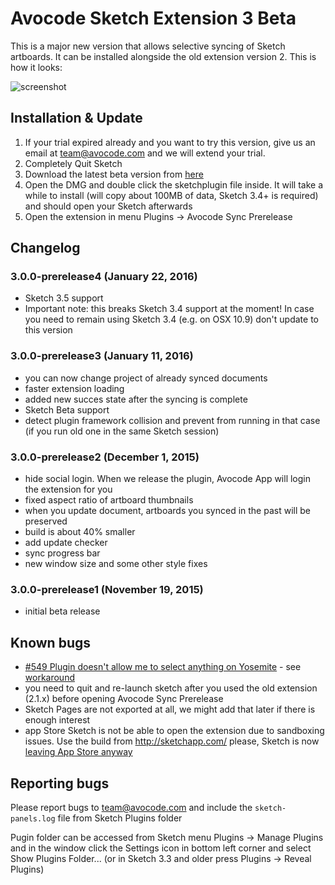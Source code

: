 # Avocode Sketch Extension 3 Beta
This is a major new version that allows selective syncing of Sketch artboards. It can be installed alongside the old extension version 2. This is how it looks:

![screenshot](https://1670620568.rsc.cdn77.org/new-sketch/68484a3cb2344bd9978b8481467a6b50/preview.png)

## Installation & Update
1. If your trial expired already and you want to try this version, give us an email at team@avocode.com and we will extend your trial.
2. Completely Quit Sketch
3. Download the latest beta version from [here](https://manager.avocode.com/download/sketch-plugin-beta/mac/)
4. Open the DMG and double click the sketchplugin file inside. It will take a while to install (will copy about 100MB of data, Sketch 3.4+ is required) and should open your Sketch afterwards
5. Open the extension in menu Plugins -> Avocode Sync Prerelease

## Changelog
### 3.0.0-prerelease4 (January 22, 2016)
- Sketch 3.5 support
- Important note: this breaks Sketch 3.4 support at the moment! In case you need to remain using Sketch 3.4 (e.g. on OSX 10.9) don't update to this version

### 3.0.0-prerelease3 (January 11, 2016)
- you can now change project of already synced documents
- faster extension loading
- added new succes state after the syncing is complete
- Sketch Beta support
- detect plugin framework collision and prevent from running in that case (if you run old one in the same Sketch session)

### 3.0.0-prerelease2 (December 1, 2015)
- hide social login. When we release the plugin, Avocode App will login the extension for you
- fixed aspect ratio of artboard thumbnails
- when you update document, artboards you synced in the past will be preserved
- build is about 40% smaller
- add update checker
- sync progress bar
- new window size and some other style fixes

### 3.0.0-prerelease1 (November 19, 2015)
- initial beta release

## Known bugs
- [#549 Plugin doesn't allow me to select anything on Yosemite](https://github.com/avocode/avocode/issues/549) - see [workaround](https://github.com/avocode/avocode/issues/549#issuecomment-161592860)
- you need to quit and re-launch sketch after you used the old extension (2.1.x) before opening Avocode Sync Prerelease
- Sketch Pages are not exported at all, we might add that later if there is enough interest
- app Store Sketch is not be able to open the extension due to sandboxing issues. Use the build from http://sketchapp.com/ please, Sketch is now [leaving App Store anyway](http://blog.sketchapp.com/post/134322691555/leaving-the-mac-app-store)
 
## Reporting bugs
Please report bugs to team@avocode.com and include the `sketch-panels.log` file from Sketch Plugins folder

Pugin folder can be accessed from Sketch menu Plugins -> Manage Plugins and in the window click the Settings icon in bottom left corner and select Show Plugins Folder... (or in Sketch 3.3 and older press Plugins -> Reveal Plugins)
